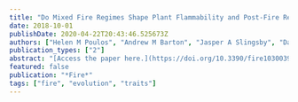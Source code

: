 ```yaml
---
title: "Do Mixed Fire Regimes Shape Plant Flammability and Post-Fire Recovery Strategies?"
date: 2018-10-01
publishDate: 2020-04-22T20:43:46.525673Z
authors: ["Helen M Poulos", "Andrew M Barton", "Jasper A Slingsby", "David M J S Bowman"]
publication_types: ["2"]
abstract: "[Access the paper here.](https://doi.org/10.3390/fire1030039) The development of frameworks for better-understanding ecological syndromes and putative evolutionary strategies of plant adaptation to fire has recently received a flurry of attention, including a new model hypothesizing that plants have diverged into three different plant flammability strategies due to natural selection. We provide three case studies of pyromes/taxa (Pinus, the Proteaceae of the Cape Floristic Region, and Eucalyptus) that, contrary to model assumptions, reveal that plant species often exhibit traits of more than one of these flammability and post-fire recovery strategies. We propose that such multiple-strategy adaptations have been favoured as bet-hedging strategies in response to selective pressure from mixed-fire regimes experienced by these species over evolutionary time."
featured: false
publication: "*Fire*"
tags: ["fire", "evolution", "traits"]
---
```



